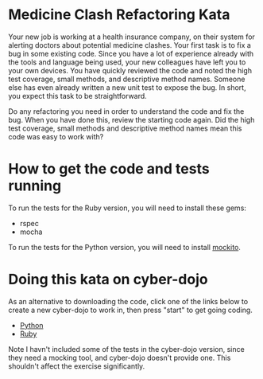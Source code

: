 # Medicine Clash Refactoring Kata 

Your new job is working at a health insurance company, on their system for alerting doctors about potential medicine clashes. Your first task is to fix a bug in some existing code. Since you have a lot of experience already with the tools and language being used, your new colleagues have left you to your own devices. You have quickly reviewed the code and noted the high test coverage, small methods, and descriptive method names. Someone else has even already written a new unit test to expose the bug. In short, you expect this task to be straightforward.

Do any refactoring you need in order to understand the code and fix the bug. When you have done this, review the starting code again. Did the high test coverage, small methods and descriptive method names mean this code was easy to work with?

# How to get the code and tests running

To run the tests for the Ruby version, you will need to install these gems:

- rspec
- mocha

To run the tests for the Python version, you will need to install [mockito](http://code.google.com/p/mockito-python/).

# Doing this kata on cyber-dojo

As an alternative to downloading the code, click one of the links below to create a new cyber-dojo to work in, then press "start" to get going coding. 

- [Python](http://cyber-dojo.com/forker/fork/873FECBDFE?avatar=deer&tag=12)
- [Ruby](http://cyber-dojo.com/forker/fork/8920A37C57?avatar=deer&tag=11)

Note I havn't included some of the tests in the cyber-dojo version, since they need a mocking tool, and cyber-dojo doesn't provide one. This shouldn't affect the exercise significantly.

